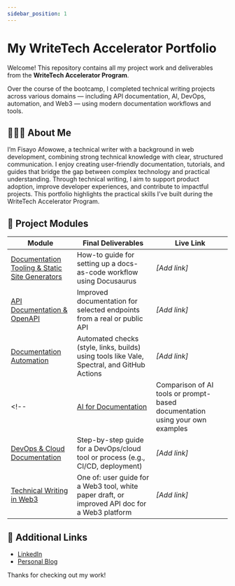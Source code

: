 ```yaml
---
sidebar_position: 1
---
```


# My WriteTech Accelerator Portfolio

Welcome! This repository contains all my project work and deliverables from the **WriteTech Accelerator Program**.

Over the course of the bootcamp, I completed technical writing projects across various domains — including API documentation, AI, DevOps, automation, and Web3 — using modern documentation workflows and tools.

## 👩🏽‍💻 About Me

I’m Fisayo Afowowe, a technical writer with a background in web development, combining strong technical knowledge with clear, structured communication. I enjoy creating user-friendly documentation, tutorials, and guides that bridge the gap between complex technology and practical understanding. Through technical writing, I aim to support product adoption, improve developer experiences, and contribute to impactful projects. This portfolio highlights the practical skills I’ve built during the WriteTech Accelerator Program.

## 📁 Project Modules

| Module | Final Deliverables | Live Link |
|--------------|---------------------|-----------|
| [Documentation Tooling & Static Site Generators](./documentation-tooling/intro) | How-to guide for setting up a docs-as-code workflow using Docusaurus | _[Add link]_ |
| [API Documentation & OpenAPI](./api-documentation/intro) | Improved documentation for selected endpoints from a real or public API | _[Add link]_ |
| [Documentation Automation](./docs-automation/reference.html) | Automated checks (style, links, builds) using tools like Vale, Spectral, and GitHub Actions | _[Add link]_ |
<!-- | [AI for Documentation](./ai-documentation) | Comparison of AI tools or prompt-based documentation using your own examples | _[Add link]_ |
| [DevOps & Cloud Documentation](./devops-cloud-documentation) | Step-by-step guide for a DevOps/cloud tool or process (e.g., CI/CD, deployment) | _[Add link]_ |
| [Technical Writing in Web3](./web3-documentation) | One of: user guide for a Web3 tool, white paper draft, or improved API doc for a Web3 platform | _[Add link]_ | -->


## 🔗 Additional Links

- [LinkedIn](https://www.linkedin.com/in/fisayo-afowowe-7932911b1/)
- [Personal Blog](https://medium.com/@fisayodoris)

Thanks for checking out my work!
